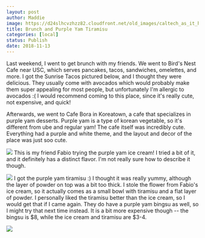 ```yaml
---
layout: post
author: Maddie
image: https://d24slhcvzhzz82.cloudfront.net/old_images/caltech_as_it_happens/6a0105349b8251970b022ad39fc727200d.jpg
title: Brunch and Purple Yam Tiramisu
categories: [local]
status: Publish
date: 2018-11-13
---
```


Last weekend, I went to get brunch with my friends. We went to Bird's Nest Cafe near USC, which serves pancakes, tacos, sandwiches, omelettes, and more. I got the Sunrise Tacos pictured below, and I thought they were delicious. They usually come with avocados which would probably make them super appealing for most people, but unfortunately I'm allergic to avocados :( I would recommend coming to this place, since it's really cute, not expensive, and quick!

Afterwards, we went to Cafe Bora in Koreatown, a cafe that specializes in purple yam desserts. Purple yam is a type of korean vegetable, so it's different from ube and regular yam! The cafe itself was incredibly cute. Everything had a purple and white theme, and the layout and decor of the place was just soo cute.


![](https://d24slhcvzhzz82.cloudfront.net/old_images/caltech_as_it_happens/6a0105349b8251970b022ad39fc717200d.jpg)
This is my friend Fabio trying the purple yam ice cream! I tried a bit of it, and it definitely has a distinct flavor. I'm not really sure how to describe it though.


![](https://d24slhcvzhzz82.cloudfront.net/old_images/6a01b8d28f2857970c022ad379a161200c-pi.jpg)
I got the purple yam tiramisu :) I thought it was really yummy, although the layer of powder on top was a bit too thick. I stole the flower from Fabio's ice cream, so it actually comes as a small bowl with tiramisu and a flat layer of powder. I personally liked the tiramisu better than the ice cream, so I would get that if I came again. They do have a purple yam bingsu as well, so I might try that next time instead. It is a bit more expensive though -- the bingsu is $8, while the ice cream and tiramisu are $3-4.


![](https://d24slhcvzhzz82.cloudfront.net/old_images/caltech_as_it_happens/6a0105349b8251970b022ad39fc713200d.jpg)
